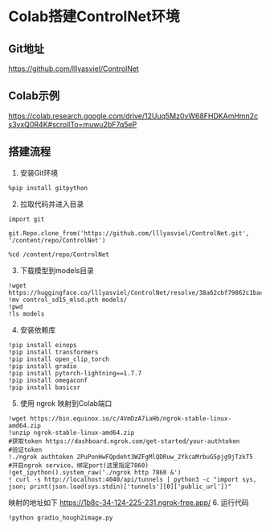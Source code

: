 # Colab搭建ControlNet环境
## Git地址
https://github.com/lllyasviel/ControlNet
## Colab示例
https://colab.research.google.com/drive/12Uuq5Mz0vW68FHDKAmHmn2cs3vxQ0R4K#scrollTo=muwu2bF7q5eP
## 搭建流程
1. 安装Git环境
```
%pip install gitpython
```
2. 拉取代码并进入目录
```
import git

git.Repo.clone_from('https://github.com/lllyasviel/ControlNet.git', '/content/repo/ControlNet')

%cd /content/repo/ControlNet
```
3. 下载模型到models目录
```
!wget https://huggingface.co/lllyasviel/ControlNet/resolve/38a62cbf79862c1bac73405ec8dc46133aee3e36/models/control_sd15_mlsd.pth
!mv control_sd15_mlsd.pth models/
!pwd
!ls models
```
4. 安装依赖库
```
!pip install einops
!pip install transformers
!pip install open_clip_torch
!pip install gradio
!pip install pytorch-lightning==1.7.7
!pip install omegaconf
!pip install basicsr
```
5. 使用 ngrok 映射到Colab端口
```
!wget https://bin.equinox.io/c/4VmDzA7iaHb/ngrok-stable-linux-amd64.zip
!unzip ngrok-stable-linux-amd64.zip
#获取token https://dashboard.ngrok.com/get-started/your-authtoken
#验证token
!./ngrok authtoken 2PuPonHwFQpdeht3WZFgMlQDRuw_2YkcaMrbuG5pjg9jTzkT5
#开启ngrok service，绑定port(这里指定7860)
!get_ipython().system_raw('./ngrok http 7860 &')
! curl -s http://localhost:4040/api/tunnels | python3 -c "import sys, json; print(json.load(sys.stdin)['tunnels'][0]['public_url'])"
```
映射的地址如下
https://1b8c-34-124-225-231.ngrok-free.app/
6. 运行代码
```
!python gradio_hough2image.py
```